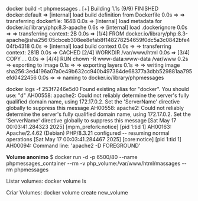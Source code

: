 docker build -t phpmessages .
[+] Building 1.1s (9/9) FINISHED                                                                      docker:default
 => [internal] load build definition from Dockerfile                                                            0.0s
 => => transferring dockerfile: 164B                                                                            0.0s
 => [internal] load metadata for docker.io/library/php:8.3-apache                                               0.6s
 => [internal] load .dockerignore                                                                               0.0s
 => => transferring context: 2B                                                                                 0.0s
 => [1/4] FROM docker.io/library/php:8.3-apache@sha256:05cbceb308ee8efab8f148278254659f0dc5a3c0842bfe404fb4318  0.0s
 => [internal] load build context                                                                               0.0s
 => => transferring context: 281B                                                                               0.0s
 => CACHED [2/4] WORKDIR /var/www/html                                                                          0.0s
 => [3/4] COPY . .                                                                                              0.0s
 => [4/4] RUN chown -R www-data:www-data /var/www                                                               0.2s
 => exporting to image                                                                                          0.1s
 => => exporting layers                                                                                         0.1s
 => => writing image sha256:3ed4196a07a0e49b632cc940b497384de68377a3dbb529881aa795efd0422456                    0.0s
 => => naming to docker.io/library/phpmessages                    

 docker logs -f 253f7246e5d0
Found existing alias for "docker". You should use: "d"
AH00558: apache2: Could not reliably determine the server's fully qualified domain name, using 172.17.0.2. Set the 'ServerName' directive globally to suppress this message
AH00558: apache2: Could not reliably determine the server's fully qualified domain name, using 172.17.0.2. Set the 'ServerName' directive globally to suppress this message
[Sat May 17 00:03:41.284323 2025] [mpm_prefork:notice] [pid 1:tid 1] AH00163: Apache/2.4.62 (Debian) PHP/8.3.21 configured -- resuming normal operations
[Sat May 17 00:03:41.284467 2025] [core:notice] [pid 1:tid 1] AH00094: Command line: 'apache2 -D FOREGROUND'

**Volume anonimo**
$ docker run -d -p 6500/80 --name phpmessages_container --rm -v php_volume:/var/www/html/massages --rm phpmessages

Listar volumes:
docker volume ls

Criar Volumes:
docker volume create new_volume